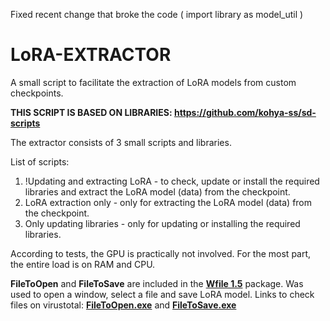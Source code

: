 Fixed recent change that broke the code ( import library as model_util )

# LoRA-EXTRACTOR
A small script to facilitate the extraction of LoRA models from custom checkpoints.

**THIS SCRIPT IS BASED ON LIBRARIES: https://github.com/kohya-ss/sd-scripts**


The extractor consists of 3 small scripts and libraries. 

List of scripts:
1) !Updating and extracting LoRA - to check, update or install the required libraries and extract the LoRA model (data) from the checkpoint.
2) LoRA extraction only - only for extracting the LoRA model (data) from the checkpoint.
3) Only updating libraries - only for updating or installing the required libraries.

According to tests, the GPU is practically not involved. For the most part, the entire load is on RAM and CPU.

**FileToOpen** and **FileToSave** are included in the **[Wfile 1.5](https://www.horstmuc.de/w32dial.htm#wfile/)** package. Was used to open a window, select a file and save LoRA model.
Links to check files on virustotal: **[FileToOpen.exe](https://www.virustotal.com/gui/file/18e68248f98aba1c5d755c95152453458600daaa03046015da5c592edb642a44)** and **[FileToSave.exe](https://www.virustotal.com/gui/file/bb8ce8ddb36c580a7bb153a4883f6d6e8cc3a11b2cded9f4891d228711e0db91)**
